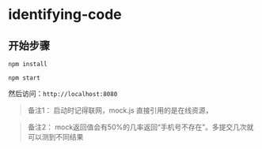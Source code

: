 # identifying-code

## 开始步骤

```
npm install
```
```
npm start
```

然后访问：`http://localhost:8080`

>备注1： 启动时记得联网，mock.js 直接引用的是在线资源，

>备注2： mock返回值会有50%的几率返回“手机号不存在”。多提交几次就可以测到不同结果
